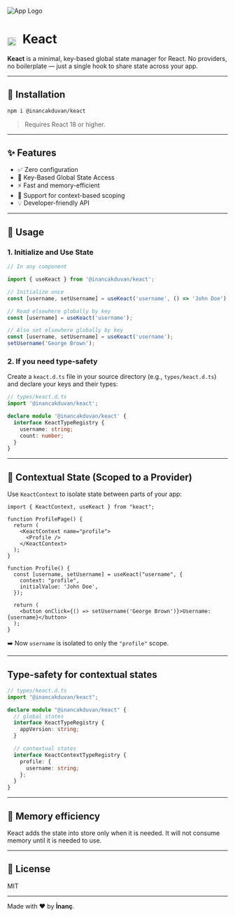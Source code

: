 

![App Logo](https://res.cloudinary.com/dnjvyciqt/image/upload/v1746881501/yzztqgtdqknfj9vzihou.png)

# <img src="https://res.cloudinary.com/dnjvyciqt/image/upload/v1746882540/taelwwhffuou9qlblvy1.png" alt="Preview" style="width: 20px; transform: translateY(6px); margin-right: 8px;" /> Keact

**Keact** is a minimal, key-based global state manager for React. No providers, no boilerplate — just a single hook to share state across your app.

---

## 🚀 Installation

```bash
npm i @inancakduvan/keact
```

> Requires React 18 or higher.

---

## ✨ Features

- ✅ Zero configuration
- 🔑 Key-Based Global State Access
- ⚡ Fast and memory-efficient
- 🧩 Support for context-based scoping
- 💡 Developer-friendly API

---

## 🔧 Usage

### 1. Initialize and Use State

```ts
// In any component

import { useKeact } from '@inancakduvan/keact';

// Initialize once
const [username, setUsername] = useKeact('username', () => 'John Doe');

// Read elsewhere globally by key
const [username] = useKeact('username');

// Also set elsewhere globally by key
const [username, setUsername] = useKeact('username');
setUsername('George Brown');
```

### 2. If you need type-safety

Create a `keact.d.ts` file in your source directory (e.g., `types/keact.d.ts`) and declare your keys and their types:

```ts
// types/keact.d.ts
import '@inancakduvan/keact';

declare module '@inancakduvan/keact' {
  interface KeactTypeRegistry {
    username: string;
    count: number;
  }
}
```

---

## 🧩 Contextual State (Scoped to a Provider)

Use `KeactContext` to isolate state between parts of your app:

```tsx
import { KeactContext, useKeact } from "keact";

function ProfilePage() {
  return (
    <KeactContext name="profile">
      <Profile />
    </KeactContext>
  );
}

function Profile() {
  const [username, setUsername] = useKeact("username", {
    context: "profile",
    initialValue: 'John Doe',
  });

  return (
    <button onClick={() => setUsername('George Brown')}>Username: {username}</button>
  );
}
```

➡️ Now `username` is isolated to only the `"profile"` scope.

---

## Type-safety for contextual states

```ts
// types/keact.d.ts
import "@inancakduvan/keact";

declare module "@inancakduvan/keact" {
  // global states
  interface KeactTypeRegistry {
    appVersion: string;
  }

  // contextual states
  interface KeactContextTypeRegistry {
    profile: {
      username: string;
    };
  }
}
```

---

## 🧼 Memory efficiency

Keact adds the state into store only when it is needed. It will not consume memory until it is needed to use.

---

## 📄 License

MIT

---

Made with ❤️ by **İnanç**.
